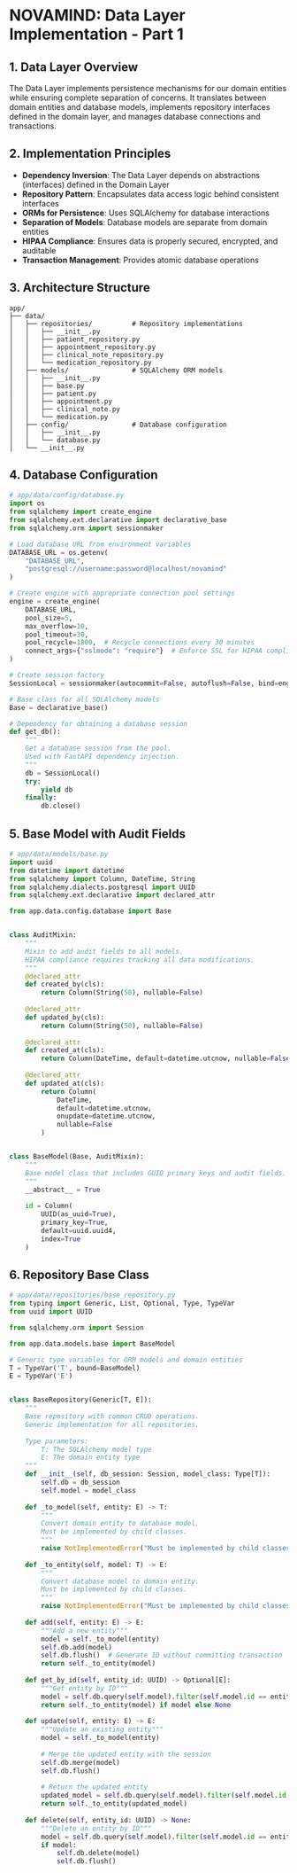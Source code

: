 # NOVAMIND: Data Layer Implementation - Part 1

## 1. Data Layer Overview

The Data Layer implements persistence mechanisms for our domain entities while ensuring complete separation of concerns. It translates between domain entities and database models, implements repository interfaces defined in the domain layer, and manages database connections and transactions.

## 2. Implementation Principles

- **Dependency Inversion**: The Data Layer depends on abstractions (interfaces) defined in the Domain Layer
- **Repository Pattern**: Encapsulates data access logic behind consistent interfaces
- **ORMs for Persistence**: Uses SQLAlchemy for database interactions
- **Separation of Models**: Database models are separate from domain entities
- **HIPAA Compliance**: Ensures data is properly secured, encrypted, and auditable
- **Transaction Management**: Provides atomic database operations

## 3. Architecture Structure

```
app/
├── data/
│   ├── repositories/          # Repository implementations
│   │   ├── __init__.py
│   │   ├── patient_repository.py
│   │   ├── appointment_repository.py
│   │   ├── clinical_note_repository.py
│   │   └── medication_repository.py
│   ├── models/                # SQLAlchemy ORM models
│   │   ├── __init__.py
│   │   ├── base.py
│   │   ├── patient.py
│   │   ├── appointment.py
│   │   ├── clinical_note.py
│   │   └── medication.py
│   ├── config/                # Database configuration
│   │   ├── __init__.py
│   │   └── database.py
│   └── __init__.py
```

## 4. Database Configuration

```python
# app/data/config/database.py
import os
from sqlalchemy import create_engine
from sqlalchemy.ext.declarative import declarative_base
from sqlalchemy.orm import sessionmaker

# Load database URL from environment variables
DATABASE_URL = os.getenv(
    "DATABASE_URL",
    "postgresql://username:password@localhost/novamind"
)

# Create engine with appropriate connection pool settings
engine = create_engine(
    DATABASE_URL,
    pool_size=5,
    max_overflow=10,
    pool_timeout=30,
    pool_recycle=1800,  # Recycle connections every 30 minutes
    connect_args={"sslmode": "require"}  # Enforce SSL for HIPAA compliance
)

# Create session factory
SessionLocal = sessionmaker(autocommit=False, autoflush=False, bind=engine)

# Base class for all SQLAlchemy models
Base = declarative_base()

# Dependency for obtaining a database session
def get_db():
    """
    Get a database session from the pool.
    Used with FastAPI dependency injection.
    """
    db = SessionLocal()
    try:
        yield db
    finally:
        db.close()
```

## 5. Base Model with Audit Fields

```python
# app/data/models/base.py
import uuid
from datetime import datetime
from sqlalchemy import Column, DateTime, String
from sqlalchemy.dialects.postgresql import UUID
from sqlalchemy.ext.declarative import declared_attr

from app.data.config.database import Base


class AuditMixin:
    """
    Mixin to add audit fields to all models.
    HIPAA compliance requires tracking all data modifications.
    """
    @declared_attr
    def created_by(cls):
        return Column(String(50), nullable=False)
    
    @declared_attr
    def updated_by(cls):
        return Column(String(50), nullable=False)
    
    @declared_attr
    def created_at(cls):
        return Column(DateTime, default=datetime.utcnow, nullable=False)
    
    @declared_attr
    def updated_at(cls):
        return Column(
            DateTime, 
            default=datetime.utcnow, 
            onupdate=datetime.utcnow,
            nullable=False
        )


class BaseModel(Base, AuditMixin):
    """
    Base model class that includes GUID primary keys and audit fields.
    """
    __abstract__ = True
    
    id = Column(
        UUID(as_uuid=True), 
        primary_key=True, 
        default=uuid.uuid4, 
        index=True
    )
```

## 6. Repository Base Class

```python
# app/data/repositories/base_repository.py
from typing import Generic, List, Optional, Type, TypeVar
from uuid import UUID

from sqlalchemy.orm import Session

from app.data.models.base import BaseModel

# Generic type variables for ORM models and domain entities
T = TypeVar('T', bound=BaseModel)
E = TypeVar('E')


class BaseRepository(Generic[T, E]):
    """
    Base repository with common CRUD operations.
    Generic implementation for all repositories.
    
    Type parameters:
        T: The SQLAlchemy model type
        E: The domain entity type
    """
    def __init__(self, db_session: Session, model_class: Type[T]):
        self.db = db_session
        self.model = model_class
    
    def _to_model(self, entity: E) -> T:
        """
        Convert domain entity to database model.
        Must be implemented by child classes.
        """
        raise NotImplementedError("Must be implemented by child classes")
    
    def _to_entity(self, model: T) -> E:
        """
        Convert database model to domain entity.
        Must be implemented by child classes.
        """
        raise NotImplementedError("Must be implemented by child classes")
    
    def add(self, entity: E) -> E:
        """Add a new entity"""
        model = self._to_model(entity)
        self.db.add(model)
        self.db.flush()  # Generate ID without committing transaction
        return self._to_entity(model)
    
    def get_by_id(self, entity_id: UUID) -> Optional[E]:
        """Get entity by ID"""
        model = self.db.query(self.model).filter(self.model.id == entity_id).first()
        return self._to_entity(model) if model else None
    
    def update(self, entity: E) -> E:
        """Update an existing entity"""
        model = self._to_model(entity)
        
        # Merge the updated entity with the session
        self.db.merge(model)
        self.db.flush()
        
        # Return the updated entity
        updated_model = self.db.query(self.model).filter(self.model.id == model.id).first()
        return self._to_entity(updated_model)
    
    def delete(self, entity_id: UUID) -> None:
        """Delete an entity by ID"""
        model = self.db.query(self.model).filter(self.model.id == entity_id).first()
        if model:
            self.db.delete(model)
            self.db.flush()
```
